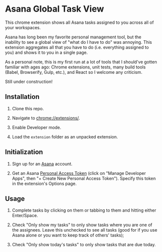 # Asana Global Task View

This chrome extension shows all Asana tasks assigned to you across all of your workspaces. 

Asana has long been my favorite personal management tool, but the inability to see a global view of "what do I have to do" was annoying. This extension aggregates all that you have to do (i.e. everything assigned to you) and shows it to you in a single page.

As a personal note, this is my first run at a lot of tools that I should've gotten familiar with ages ago:  Chrome extensions, unit tests, many build tools (Babel, Browserify, Gulp, etc.), and React so I welcome any criticism. 

Still under construction!


## Installation

1. Clone this repo.

1. Navigate to [chrome://extensions/](chrome://extensions/).

1. Enable Developer mode.

1. Load the `extension` folder as an unpacked extension.


## Initialization

1. Sign up for an [Asana](https://asana.com) account.

1. Get an Asana [Personal Access Token](https://app.asana.com/-/account_api) (click on "Manage Developer Apps", then "+ Create New Personal Access Token"). Specify this token in the extension's Options page.

## Usage

1. Complete tasks by clicking on them or tabbing to them and hitting either Enter/Space.

1. Check "Only show my tasks" to only show tasks where you are one of the assignees. Leave this unchecked to see all tasks (good for if you use Asana alone or you want to keep track of others' tasks);

1. Check "Only show today's tasks" to only show tasks that are due today.